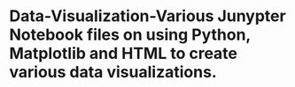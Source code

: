 # Data-Visualization-Various Junypter Notebook files on using Python, Matplotlib and HTML to create various data visualizations.
